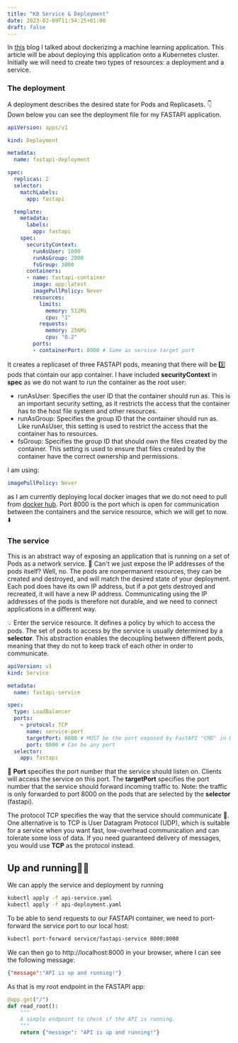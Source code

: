 ```yaml
---
title: "K8 Service & Deployment"
date: 2023-02-09T11:54:25+01:00
draft: false
---
```


In [this](https://www.bjornvandijkman.com/posts/docker/) blog I talked about dockerizing a machine learning application. This article will be about deploying this application onto a Kubernetes cluster. Initially we will need to create two types of resources: a deployment and a service.

### The deployment
A deployment describes the desired state for Pods and Replicasets. 👇 Down below you can see the deployment file for my FASTAPI application. 

```yaml
apiVersion: apps/v1

kind: Deployment

metadata:
  name: fastapi-deployment

spec:
  replicas: 2
  selector:
    matchLabels:
      app: fastapi

  template:
    metadata:
      labels:
        app: fastapi
    spec:
      securityContext:
        runAsUser: 1000
        runAsGroup: 2000
        fsGroup: 3000
      containers:
      - name: fastapi-container
        image: app:latest
        imagePullPolicy: Never
        resources:
          limits:
            memory: 512Mi
            cpu: "1"
          requests:
            memory: 256Mi
            cpu: "0.2"
        ports:
        - containerPort: 8000 # Same as service target port
```

It creates a replicaset of three FASTAPI pods, meaning that there will be 3️⃣ pods that contain our app container. I have included **securityContext** in **spec** as we do not want to run the container as the root user:
- runAsUser: Specifies the user ID that the container should run as. This is an important security setting, as it restricts the access that the container has to the host file system and other resources.
- runAsGroup: Specifies the group ID that the container should run as. Like runAsUser, this setting is used to restrict the access that the container has to resources.
- fsGroup: Specifies the group ID that should own the files created by the container. This setting is used to ensure that files created by the container have the correct ownership and permissions.

I am using:
```yaml
imagePullPolicy: Never
```
as I am currently deploying local docker images that we do not need to pull from [docker hub](https://hub.docker.com). Port 8000 is the port which is open for communication between the containers and the service resource, which we will get to now. ⬇️


### The service
This is an abstract way of exposing an application that is running on a set of Pods as a network service. 🤔 Can't we just expose the IP addresses of the pods itself? Well, no. The pods are nonpermanent resources, they can be created and destroyed, and will match the desired state of your deployment. Each pod does have its own IP address, but if a pot gets destroyed and recreated, it will have a new IP address. Communicating using the IP addresses of the pods is therefore not durable, and we need to connect applications in a different way. 

💡 Enter the service resource. It defines a policy by which to access the pods. The set of pods to access by the service is usually determined by a **selector**. This abstraction enables the decoupling between different pods, meaning that they do not to keep track of each other in order to communicate.  

```yaml
apiVersion: v1
kind: Service

metadata:
  name: fastapi-service

spec:
  type: LoadBalancer
  ports:
    - protocol: TCP
      name: service-port
      targetPort: 8000 # MUST be the port exposed by FastAPI "CMD" in DockerFile
      port: 8000 # Can be any port
  selector:
    app: fastapi
```

🙉 **Port** specifies the port number that the service should listen on. Clients will access the service on this port. The **targetPort** specifies the port number that the service should forward incoming traffic to. Note: the traffic is only forwarded to port 8000 on the pods that are selected by the **selector** (fastapi). 

The protocol TCP specifies the way that the service should communicate 📡. One alternative is to TCP is User Datagram Protocol (UDP), which is suitable for a service when you want fast, low-overhead communication and can tolerate some loss of data. If you need guaranteed delivery of messages, you would use **TCP** as the protocol instead.   

## Up and running🏃‍♂️

We can apply the service and deployment by running 
```bash
kubectl apply -f api-service.yaml
kubectl apply -f api-deployment.yaml
```

To be able to send requests to our FASTAPI container, we need to port-forward the service port to our local host:
```bash
kubectl port-forward service/fastapi-service 8000:8000
```

We can then go to http://localhost:8000 in your browser, where I can see the following message:
```json
{"message":"API is up and running!"}
```

As that is my root endpoint in the FASTAPI app:
```python
@app.get("/")
def read_root():
    """
    A simple endpoint to check if the API is running.
    """
    return {"message": "API is up and running!"}
```